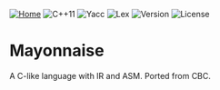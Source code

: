 <a href="http://flowerdance.me/"><img alt="Home" src="https://img.shields.io/badge/Home-🌏-9cf"></a>
<img alt="C++11" src="https://img.shields.io/badge/Language-C%2B%2B11-red" />
<img alt="Yacc" src="https://img.shields.io/badge/Language-Yacc-brightgreen" />
<img alt="Lex" src="https://img.shields.io/badge/Language-Lex-yellow" />
<img alt="Version" src="https://img.shields.io/badge/Version-1.0-pink" />
<img alt="License" src="https://img.shields.io/badge/License-Apache--2.0-blue" />  

# Mayonnaise
A C-like language with IR and ASM. Ported from CBC.
